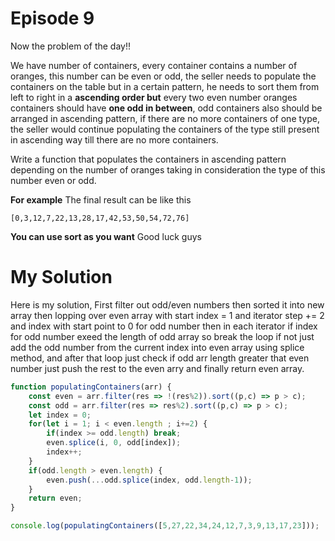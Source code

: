 # Episode 9

Now the problem of the day!!

We have number of containers, every container contains a number of oranges, this number can be even or odd, the seller needs to populate the containers on the table but in a certain pattern, he needs to sort them from left to right in a **ascending order but** every two even number oranges containers should have **one odd in between**, odd containers also should be arranged in ascending pattern, if there are no more containers of one type, the seller would continue populating the containers of the type still present in ascending way till there are no more containers.

Write a function that populates the containers in ascending pattern depending on the number of oranges taking in consideration the type of this number even or odd.

**For example**
The final result can be like this

```
[0,3,12,7,22,13,28,17,42,53,50,54,72,76]
```

**You can use sort as you want**
Good luck guys

# My Solution

Here is my solution, First filter out odd/even numbers then sorted it into new array then lopping over even array with start index = 1 and iterator step += 2 and index with start point to 0 for odd number then in each iterator if index for odd number exeed the length of odd array so break the loop if not just add the odd number from the current index into even array using splice method, and after that loop just check if odd arr length greater that even number just push the rest to the even arry and finally return even array.


```javascript
function populatingContainers(arr) {
    const even = arr.filter(res => !(res%2)).sort((p,c) => p > c);
    const odd = arr.filter(res => res%2).sort((p,c) => p > c);
    let index = 0;
    for(let i = 1; i < even.length ; i+=2) {
        if(index >= odd.length) break;
        even.splice(i, 0, odd[index]);
        index++;
    }
    if(odd.length > even.length) {
        even.push(...odd.splice(index, odd.length-1));
    }
    return even; 
}

console.log(populatingContainers([5,27,22,34,24,12,7,3,9,13,17,23]));
```



